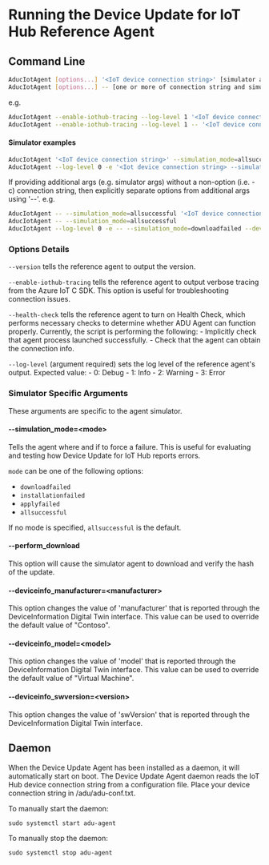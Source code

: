 # Running the Device Update for IoT Hub Reference Agent

## Command Line

```bash
AducIotAgent [options...] '<IoT device connection string>' [simulator args...]
AducIotAgent [options...] -- [one or more of connection string and simulator or other additional args]
```

e.g.

```bash
AducIotAgent --enable-iothub-tracing --log-level 1 '<IoT device connection string>'
AducIotAgent --enable-iothub-tracing --log-level 1 -- '<IoT device connection string>'
```

#### Simulator examples

```bash
AducIotAgent '<IoT device connection string>' --simulation_mode=allsuccessful
AducIotAgent --log-level 0 -e '<Iot device connection string> --simulation_mode=downloadfailed
```

If providing additional args (e.g. simulator args) without a non-option (i.e. -c) connection string, then explicitly separate options from additional args using '--'.
e.g.

```bash
AducIotAgent -- --simulation_mode=allsuccessful '<IoT device connection string>' 
AducIotAgent -- --simulation_mode=allsuccessful
AducIotAgent --log-level 0 -e -- --simulation_mode=downloadfailed --device_manufacturer=MyContoso
```

### Options Details

`--version` tells the reference agent to output the version.

`--enable-iothub-tracing` tells the reference agent to output verbose tracing from
the Azure IoT C SDK. This option is useful for troubleshooting connection
issues.

`--health-check` tells the reference agent to turn on Health Check, which performs
necessary checks to determine whether ADU Agent can function properly.
Currently, the script is performing the following:
    - Implicitly check that agent process launched successfully.
    - Check that the agent can obtain the connection info.

`--log-level` (argument required) sets the log level of the reference agent's output.
Expected value:
    - 0: Debug
    - 1: Info
    - 2: Warning
    - 3: Error

### Simulator Specific Arguments

These arguments are specific to the agent simulator.

#### --simulation_mode=\<mode>

Tells the agent where and if to force a failure. This is useful for evaluating
and testing how Device Update for IoT Hub reports errors.

`mode` can be one of the following options:

* `downloadfailed`
* `installationfailed`
* `applyfailed`
* `allsuccessful`

If no mode is specified, `allsuccessful` is the default.

#### --perform_download

This option will cause the simulator agent to download and verify the hash of
the update.

#### --deviceinfo_manufacturer=\<manufacturer>

This option changes the value of 'manufacturer' that is reported through the
DeviceInformation Digital Twin interface. This value can be used to override the default value of "Contoso".

#### --deviceinfo_model=\<model>

This option changes the value of 'model' that is reported through the
DeviceInformation Digital Twin interface. This value can be used to override the default value of "Virtual Machine".

#### --deviceinfo_swversion=\<version>

This option changes the value of 'swVersion' that is reported through the
DeviceInformation Digital Twin interface.

## Daemon

When the Device Update Agent has been installed as a daemon, it will automatically start
on boot. The Device Update Agent daemon reads the IoT Hub device connection string from a
configuration file. Place your device connection string in /adu/adu-conf.txt.

To manually start the daemon:

```shell
sudo systemctl start adu-agent
```

To manually stop the daemon:

```shell
sudo systemctl stop adu-agent
```
